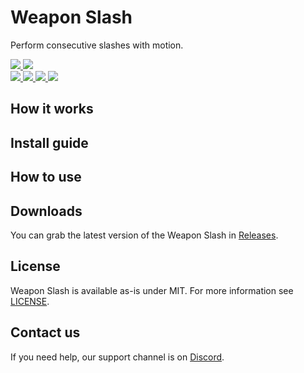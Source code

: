 <div>
  <h1>Weapon Slash</h1>
  <p>
     Perform consecutive slashes with motion.
  </p>
  <a href="https://github.com/VRLabs/Weapon-Slash/releases/latest">
    <img src="https://img.shields.io/github/v/release/VRLabs/Weapon-Slash.svg?style=flat-square">
  </a>
  <a href="https://github.com/VRLabs/Weapon-Slash/releases/latest">
    <img src="https://img.shields.io/badge/Unity-2019.4-green.svg?style=flat-square">
  </a>
  <br />
  <a href="https://github.com/VRLabs/Weapon-Slash/issues">
    <img src="https://img.shields.io/github/issues-raw/VRLabs/Weapon-Slash.svg?style=flat-square">
  </a>
  <a href="https://github.com/VRLabs/Weapon-Slash/issues?q=is%3Aissue+is%3Aclosed">
    <img src="https://img.shields.io/github/issues-closed-raw/VRLabs/Weapon-Slash.svg?style=flat-square">
  </a>
  <a href="https://github.com/VRLabs/Weapon-Slash/pull">
    <img src="https://img.shields.io/github/issues-pr-raw/VRLabs/Weapon-Slash.svg?style=flat-square">
  </a>
  <a href="https://github.com/VRLabs/Weapon-Slash/pulls?q=is%3Apr+is%3Aclosed">
    <img src="https://img.shields.io/github/issues-pr-closed-raw/VRLabs/Weapon-Slash.svg?style=flat-square">
  </a>
  <br />
</div>

## How it works

## Install guide

## How to use

## Downloads

You can grab the latest version of the Weapon Slash in [Releases](https://github.com/VRLabs/Weapon-Slash/releases/latest).

## License

Weapon Slash is available as-is under MIT. For more information see [LICENSE](https://github.com/VRLabs/Weapon-Slash/blob/main/LICENSE).

## Contact us

If you need help, our support channel is on [Discord](https://discord.vrlabs.dev).
